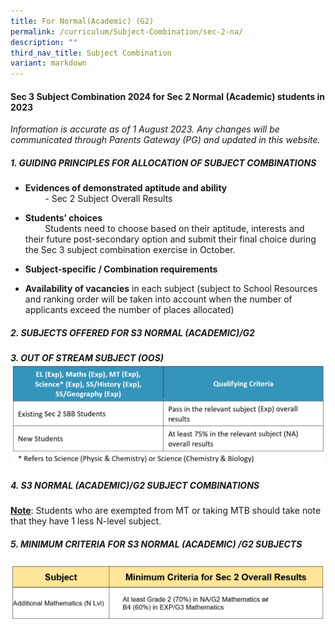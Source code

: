 ```yaml
---
title: For Normal(Academic) (G2)
permalink: /curriculum/Subject-Combination/sec-2-na/
description: ""
third_nav_title: Subject Combination
variant: markdown
---
```

#### Sec 3 Subject Combination 2024 for&nbsp;Sec 2 Normal (Academic) students in 2023

 _Information is accurate as of 1 August 2023. Any changes will be communicated through Parents Gateway (PG) and updated in this website._

##### 1\. GUIDING PRINCIPLES FOR ALLOCATION OF SUBJECT COMBINATIONS
* **Evidences of demonstrated aptitude and ability**   
&nbsp; &nbsp; &nbsp; &nbsp; -&nbsp;Sec 2 Subject Overall Results&nbsp;

 * **Students’ choices**&nbsp;   
&nbsp; &nbsp; &nbsp; &nbsp; Students need to choose based on their aptitude, interests and their future post-secondary option and submit their final choice during the Sec 3 subject combination exercise in October.
* **Subject-specific / Combination requirements**
* **Availability of vacancies**&nbsp;in each subject (subject to School Resources and    ranking order will be taken into account when the number of applicants exceed the number of places allocated)&nbsp;

##### 2\. SUBJECTS OFFERED FOR S3 NORMAL (ACADEMIC)/G2


##### 3\. OUT OF STREAM SUBJECT (OOS)![OOS](/images/OOS%20for%20NA.png)

##### 4. S3 NORMAL (ACADEMIC)/G2 SUBJECT COMBINATIONS

<strong><u>Note</u></strong>: Students who are exempted from MT or taking MTB should take note that they have 1 less N-level subject.

##### 5. MINIMUM CRITERIA FOR S3 NORMAL (ACADEMIC) /G2 SUBJECTS
![S3 G2](/images/s3%20g2%20min%20criteria%202.png)